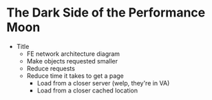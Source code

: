 The Dark Side of the Performance Moon
=====================================

* Title
  * FE network architecture diagram
  * Make objects requested smaller
  * Reduce requests
  * Reduce time it takes to get a page
    * Load from a closer server (welp, they're in VA)
    * Load from a closer cached location

